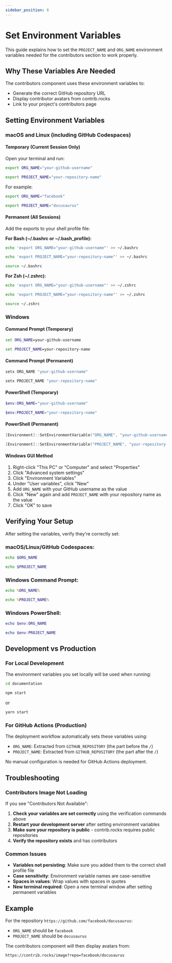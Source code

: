 ```yaml
---
sidebar_position: 6
---
```


# Set Environment Variables

This guide explains how to set the `PROJECT_NAME` and `ORG_NAME` environment variables needed for the contributors section to work properly.

## Why These Variables Are Needed

The contributors component uses these environment variables to:

- Generate the correct GitHub repository URL
- Display contributor avatars from contrib.rocks
- Link to your project's contributors page

## Setting Environment Variables

### macOS and Linux (including GitHub Codespaces)

#### Temporary (Current Session Only)

Open your terminal and run:

```bash
export ORG_NAME="your-github-username"
```

```bash
export PROJECT_NAME="your-repository-name"
```

For example:

```bash
export ORG_NAME="facebook"
```

```bash
export PROJECT_NAME="docusaurus"
```

#### Permanent (All Sessions)

Add the exports to your shell profile file:

**For Bash (~/.bashrc or ~/.bash_profile):**

```bash
echo 'export ORG_NAME="your-github-username"' >> ~/.bashrc
```

```bash
echo 'export PROJECT_NAME="your-repository-name"' >> ~/.bashrc
```

```bash
source ~/.bashrc
```

**For Zsh (~/.zshrc):**

```bash
echo 'export ORG_NAME="your-github-username"' >> ~/.zshrc
```

```bash
echo 'export PROJECT_NAME="your-repository-name"' >> ~/.zshrc
```

```bash
source ~/.zshrc
```

### Windows

#### Command Prompt (Temporary)

```cmd
set ORG_NAME=your-github-username
```

```cmd
set PROJECT_NAME=your-repository-name
```

#### Command Prompt (Permanent)

```cmd
setx ORG_NAME "your-github-username"
```

```cmd
setx PROJECT_NAME "your-repository-name"
```

#### PowerShell (Temporary)

```powershell
$env:ORG_NAME="your-github-username"
```

```powershell
$env:PROJECT_NAME="your-repository-name"
```

#### PowerShell (Permanent)

```powershell
[Environment]::SetEnvironmentVariable("ORG_NAME", "your-github-username", "User")
```

```powershell
[Environment]::SetEnvironmentVariable("PROJECT_NAME", "your-repository-name", "User")
```

#### Windows GUI Method

1. Right-click "This PC" or "Computer" and select "Properties"
2. Click "Advanced system settings"
3. Click "Environment Variables"
4. Under "User variables", click "New"
5. Add `ORG_NAME` with your GitHub username as the value
6. Click "New" again and add `PROJECT_NAME` with your repository name as the value
7. Click "OK" to save

## Verifying Your Setup

After setting the variables, verify they're correctly set:

### macOS/Linux/GitHub Codespaces:

```bash
echo $ORG_NAME
```

```bash
echo $PROJECT_NAME
```

### Windows Command Prompt:

```cmd
echo %ORG_NAME%
```

```cmd
echo %PROJECT_NAME%
```

### Windows PowerShell:

```powershell
echo $env:ORG_NAME
```

```powershell
echo $env:PROJECT_NAME
```

## Development vs Production

### For Local Development

The environment variables you set locally will be used when running:

```bash
cd documentation
```

```bash
npm start
```

or

```bash
yarn start
```

### For GitHub Actions (Production)

The deployment workflow automatically sets these variables using:

- `ORG_NAME`: Extracted from `GITHUB_REPOSITORY` (the part before the `/`)
- `PROJECT_NAME`: Extracted from `GITHUB_REPOSITORY` (the part after the `/`)

No manual configuration is needed for GitHub Actions deployment.

## Troubleshooting

### Contributors Image Not Loading

If you see "Contributors Not Available":

1. **Check your variables are set correctly** using the verification commands above
2. **Restart your development server** after setting environment variables
3. **Make sure your repository is public** - contrib.rocks requires public repositories
4. **Verify the repository exists** and has contributors

### Common Issues

- **Variables not persisting**: Make sure you added them to the correct shell profile file
- **Case sensitivity**: Environment variable names are case-sensitive
- **Spaces in values**: Wrap values with spaces in quotes
- **New terminal required**: Open a new terminal window after setting permanent variables

## Example

For the repository `https://github.com/facebook/docusaurus`:

- `ORG_NAME` should be `facebook`
- `PROJECT_NAME` should be `docusaurus`

The contributors component will then display avatars from:

```
https://contrib.rocks/image?repo=facebook/docusaurus
```
